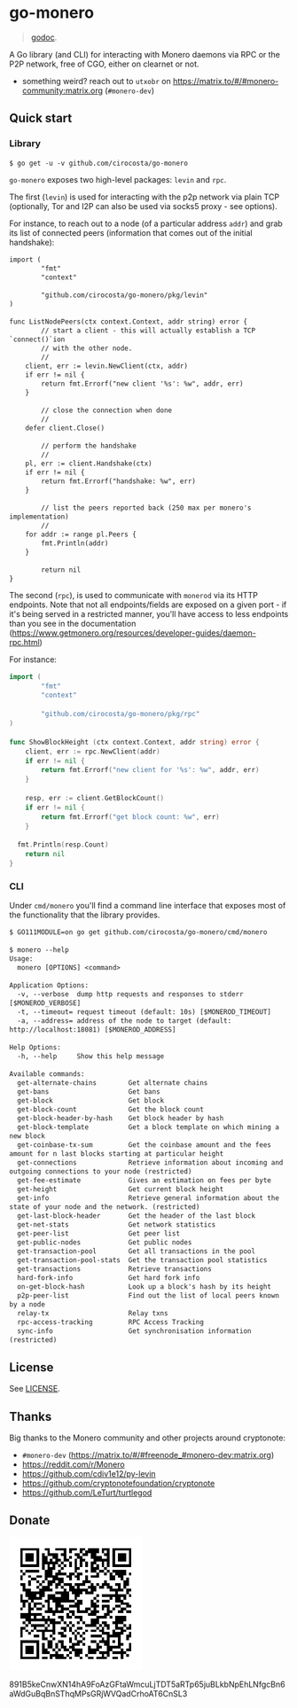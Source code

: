 # go-monero

> [godoc](https://pkg.go.dev/github.com/cirocosta/go-monero).


A Go library (and CLI) for interacting with Monero daemons via RPC or the P2P
network, free of CGO, either on clearnet or not.

- something weird? reach out to `utxobr` on
  https://matrix.to/#/#monero-community:matrix.org (`#monero-dev`)


## Quick start

### Library

```console
$ go get -u -v github.com/cirocosta/go-monero
```

`go-monero` exposes two high-level packages: `levin` and `rpc`.

The first (`levin`) is used for interacting with the p2p network via plain TCP
(optionally, Tor and I2P can also be used via socks5 proxy - see options). 

For instance, to reach out to a node (of a particular address `addr`) and grab
its list of connected peers (information that comes out of the initial
handshake):

```golang
import (
        "fmt"
        "context"

        "github.com/cirocosta/go-monero/pkg/levin"
)

func ListNodePeers(ctx context.Context, addr string) error {
        // start a client - this will actually establish a TCP `connect()`ion 
        // with the other node.
        //
	client, err := levin.NewClient(ctx, addr)
	if err != nil {
		return fmt.Errorf("new client '%s': %w", addr, err)
	}

        // close the connection when done
        //
	defer client.Close()

        // perform the handshake
        //
	pl, err := client.Handshake(ctx)
	if err != nil {
		return fmt.Errorf("handshake: %w", err)
	}

        // list the peers reported back (250 max per monero's implementation)
        //
	for addr := range pl.Peers {
		fmt.Println(addr)
	}

        return nil
}
```

The second (`rpc`), is used to communicate with `monerod` via its HTTP
endpoints. Note that not all endpoints/fields are exposed on a given port - if
it's being served in a restricted manner, you'll have access to less endpoints
than you see in the documentation
(https://www.getmonero.org/resources/developer-guides/daemon-rpc.html)

For instance:

```go
import (
        "fmt"
        "context"

        "github.com/cirocosta/go-monero/pkg/rpc"
)

func ShowBlockHeight (ctx context.Context, addr string) error {
	client, err := rpc.NewClient(addr)
	if err != nil {
		return fmt.Errorf("new client for '%s': %w", addr, err)
	}

	resp, err := client.GetBlockCount()
	if err != nil {
		return fmt.Errorf("get block count: %w", err)
	}

  fmt.Println(resp.Count)
	return nil
}
```


### CLI

Under `cmd/monero` you'll find a command line interface that exposes most of
the functionality that the library provides.

```console
$ GO111MODULE=on go get github.com/cirocosta/go-monero/cmd/monero

$ monero --help
Usage:
  monero [OPTIONS] <command>

Application Options:
  -v, --verbose  dump http requests and responses to stderr [$MONEROD_VERBOSE]
  -t, --timeout= request timeout (default: 10s) [$MONEROD_TIMEOUT]
  -a, --address= address of the node to target (default: http://localhost:18081) [$MONEROD_ADDRESS]

Help Options:
  -h, --help     Show this help message

Available commands:
  get-alternate-chains        Get alternate chains
  get-bans                    Get bans
  get-block                   Get block
  get-block-count             Get the block count
  get-block-header-by-hash    Get block header by hash
  get-block-template          Get a block template on which mining a new block
  get-coinbase-tx-sum         Get the coinbase amount and the fees amount for n last blocks starting at particular height
  get-connections             Retrieve information about incoming and outgoing connections to your node (restricted)
  get-fee-estimate            Gives an estimation on fees per byte
  get-height                  Get current block height
  get-info                    Retrieve general information about the state of your node and the network. (restricted)
  get-last-block-header       Get the header of the last block
  get-net-stats               Get network statistics
  get-peer-list               Get peer list
  get-public-nodes            Get public nodes
  get-transaction-pool        Get all transactions in the pool
  get-transaction-pool-stats  Get the transaction pool statistics
  get-transactions            Retrieve transactions
  hard-fork-info              Get hard fork info
  on-get-block-hash           Look up a block's hash by its height
  p2p-peer-list               Find out the list of local peers known by a node
  relay-tx                    Relay txns
  rpc-access-tracking         RPC Access Tracking
  sync-info                   Get synchronisation information (restricted)
```


## License

See [LICENSE](./LICENSE).


## Thanks

Big thanks to the Monero community and other projects around cryptonote:

- `#monero-dev` (https://matrix.to/#/#freenode_#monero-dev:matrix.org)
- https://reddit.com/r/Monero
- https://github.com/cdiv1e12/py-levin
- https://github.com/cryptonotefoundation/cryptonote
- https://github.com/LeTurt/turtlegod


## Donate

![xmr address](./assets/donate.png)

891B5keCnwXN14hA9FoAzGFtaWmcuLjTDT5aRTp65juBLkbNpEhLNfgcBn6aWdGuBqBnSThqMPsGRjWVQadCrhoAT6CnSL3
